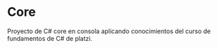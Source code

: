 # Core
Proyecto de C# core en consola aplicando conocimientos del curso de fundamentos de C# de platzi.
